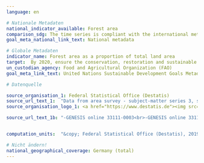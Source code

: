 ```yaml
---
language: en

# Nationale Metadaten
national_indicator_available: Forest area
comparison_sdg: The time series is compliant with the international metadata description.
goal_meta_national_link_text: National metadata

# Globale Metadaten
indicator_name: Forest area as a proportion of total land area
target:  By 2020, ensure the conservation, restoration and sustainable use of terrestrial and inland freshwater ecosystems and their services, in particular forests, wetlands, mountains and drylands, in line with obligations under international agreements
un_custodian_agency: Food and Agricultural Organization (FAO)
goal_meta_link_text: United Nations Sustainable Development Goals Metadata

# Datenquelle

source_organisation_1: Federal Statistical Office (Destatis)
source_url_text_1:  "Data from area survey - subject-matter series 3, series 5.1  (Only available in German)"
source_organisation_logo_1: <a href="https://www.destatis.de"><img src="https://g205sdgs.github.io/sdg-indicators/public/LogosEn/destatis.png" alt="Logo Destatis" /></a>

source_url_text_1b: "-GENESIS online 33111-0003<br>-GENESIS online 33111-0001"


computation_units:  "&copy; Federal Statistical Office (Destatis), 2019"

# Nicht ändern!
national_geographical_coverage: Germany (total)
---
```

